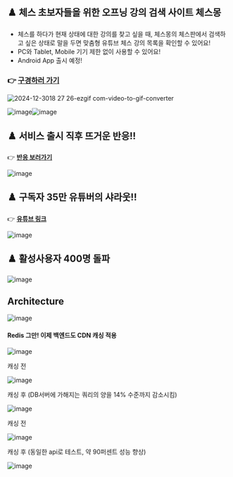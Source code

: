 ## ♟️ 체스 초보자들을 위한 오프닝 강의 검색 사이트 체스몽
- 체스를 하다가 현재 상태에 대한 강의를 찾고 싶을 때, 체스몽의 체스판에서 검색하고 싶은 상태로 말을 두면 맞춤형 유튜브 체스 강의 목록을 확인할 수 있어요!
- PC와 Tablet, Mobile 기기 제한 없이 사용할 수 있어요!
- Android App 출시 예정!

### 👉 [**구경하러 가기**](https://chessmong.com/)

![2024-12-3018 27 26-ezgif com-video-to-gif-converter](https://github.com/user-attachments/assets/05719023-1d44-4781-83ee-f1bb03259115)

![image](https://github.com/user-attachments/assets/8edf2af4-b3be-44ce-b200-cb78afa46e99)![image](https://github.com/user-attachments/assets/a11b1691-b8e5-416e-81f7-5e850263b913)

## ♟️ 서비스 출시 직후 뜨거운 반응!!

👉 [**반응 보러가기**](https://gall.dcinside.com/mgallery/board/view/?id=chess&no=195623&exception_mode=notice&page=1)

![image](https://github.com/user-attachments/assets/1d2b7330-d3d0-42a4-8307-5f8ec3af6997)

## ♟️ 구독자 35만 유튜버의 샤라웃!!

👉 [**유튜브 링크**](https://www.youtube.com/channel/UCFE9BolPlT2qtVFmJa9Y6gA/community?lb=UgkxFKxgJSwjFlqmPTEFhmWXKct7X-ql3teH)

![image](https://github.com/user-attachments/assets/8dbaaebc-3208-4386-8324-c28c205d5863)


## ♟️ 활성사용자 400명 돌파

![image](https://github.com/user-attachments/assets/7245c256-d9a2-438c-98c9-9f9aa3fac875)


## Architecture

![image](https://github.com/user-attachments/assets/841a62bc-fce8-405f-95d5-50996c89af0d)

#### Redis 그만! 이제 백엔드도 CDN 캐싱 적용

![image](https://github.com/user-attachments/assets/df66cd42-0636-40f2-ad89-846cd16cc683)

캐싱 전

![image](https://github.com/user-attachments/assets/d8d391a4-e4fa-4c11-a41e-36fd8c7105ad)

캐싱 후 (DB서버에 가해지는 쿼리의 양을 14% 수준까지 감소시킴)

![image](https://github.com/user-attachments/assets/239fff12-35da-4fcd-b9bc-47653916f6e8)

캐싱 전

![image](https://github.com/user-attachments/assets/24e3086f-1900-4717-88f0-3bdc1fe2e1d8)

캐싱 후 (동일한 api로 테스트, 약 90퍼센트 성능 향상)

![image](https://github.com/user-attachments/assets/23e1fd6b-308f-4c45-97c3-6bd8a757cb13)


